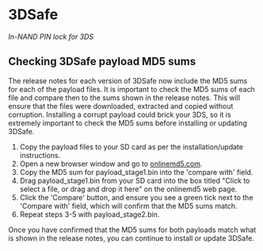 # 3DSafe
*In-NAND PIN lock for 3DS*

## Checking 3DSafe payload MD5 sums
The release notes for each version of 3DSafe now include the MD5 sums for each of the payload files. It is important to check the MD5 sums of each file and compare then to the sums shown in the release notes. This will ensure that the files were downloaded, extracted and copied without corruption. Installing a corrupt payload could brick your 3DS, so it is extremely important to check the MD5 sums before installing or updating 3DSafe.

1. Copy the payload files to your SD card as per the installation/update instructions.
2. Open a new browser window and go to [onlinemd5.com](http://onlinemd5.com).
3. Copy the MD5 sum for payload_stage1.bin into the 'compare with' field.
4. Drag payload_stage1.bin from your SD card into the box titled "Click to select a file, or drag and drop it here" on the onlinemd5 web page.
5. Click the 'Compare' button, and ensure you see a green tick next to the 'Compare with' field, which will confirm that the MD5 sums match.
6. Repeat steps 3-5 with payload_stage2.bin.

Once you have confirmed that the MD5 sums for both payloads match what is shown in the release notes, you can continue to install or update 3DSafe.
